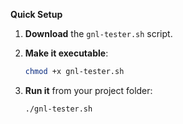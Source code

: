 **Quick Setup**

1. **Download** the `gnl-tester.sh` script.
2. **Make it executable**:

   ```bash
   chmod +x gnl-tester.sh  
   ```
3. **Run it** from your project folder:

   ```bash
   ./gnl-tester.sh  
   ```



